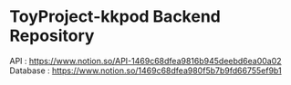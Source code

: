 # ToyProject-kkpod Backend Repository

API : https://www.notion.so/API-1469c68dfea9816b945deebd6ea00a02
Database : https://www.notion.so/1469c68dfea980f5b7b9fd66755ef9b1

